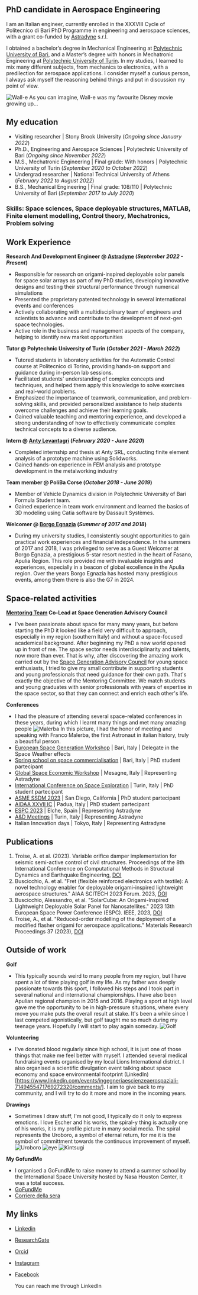 ## PhD candidate in Aerospace Engineering

I am an Italian engineer, currently enrolled in the XXXVIII Cycle of Politecnico di Bari PhD Programme in engineering and aerospace sciences, with a grant co-funded by [Astradyne](https://www.astradyne.space/) s.r.l.

I obtained a bachelor’s degree in Mechanical Engineering at [Polytechnic University of Bari](https://www.poliba.it/it), and a Master’s degree with honors in Mechatronic Engineering at [Polytechnic University of Turin](https://www.polito.it/). In my studies, I learned to mix many different subjects, from mechanics to electronics, with a predilection for aerospace applications.
I consider myself a curious person, I always ask myself the reasoning behind things and put in discussion my point of view.

![Wall-e](/Pics/IMG_4643.JPG)
As you can imagine, Wall-e was my favourite Disney movie growing up...

## My education
- Visiting researcher | Stony Brook University (_Ongoing since January 2022_)
- Ph.D., Engineering and Aerospace Sciences | Polytechnic University of Bari (_Ongoing since November 2022_)
- M.S., Mechatronic Engineering | Final grade: With honors	| Polytechnic University of Turin (_September 2020 to October 2022_)
- Undergrad researcher | National Technical University of Athens (_February 2022 to August 2022_)
- B.S., Mechanical Engineering | Final grade: 108/110 | Polytechnic University of Bari (_September 2017 to July 2020_)

### Skills: Space sciences, Space deployable structures, MATLAB, Finite element modelling, Control theory, Mechatronics, Problem solving

## Work Experience
**Research And Development Engineer @ [Astradyne](https://www.astradyne.space/) (_September 2022 - Present_)**

- Responsible for research on origami-inspired deployable solar panels for space solar arrays as part of my PhD studies, developing innovative designs and testing their structural performance through numerical simulations
- Presented the proprietary patented technology in several international events and conferences
- Actively collaborating with a multidisciplinary team of engineers and scientists to advance and contribute to the development of next-gen space technologies.
- Active role in the business and management aspects of the company, helping to identify new market opportunities

**Tutor @ Polytechnic University of Turin (_October 2021 - March 2022_)**
- Tutored students in laboratory activities for the Automatic Control course at Politecnico di Torino, providing hands-on support and guidance during in-person lab sessions.
- Facilitated students' understanding of complex concepts and techniques, and helped them apply this knowledge to solve exercises and real-world problems.
- Emphasized the importance of teamwork, communication, and problem-solving skills, and provided personalized assistance to help students overcome challenges and achieve their learning goals.
- Gained valuable teaching and mentoring experience, and developed a strong understanding of how to effectively communicate complex technical concepts to a diverse audience.

**Intern @ [Anty Levantagri](https://www.spinparts.it/en) (_February 2020 - June 2020_)**
- Completed internship and thesis at Anty SRL, conducting finite element analysis of a prototype machine using Solidworks.
- Gained hands-on experience in FEM analysis and prototype development in the metalworking industry

**Team member @ PoliBa Corse (_October 2018 - June 2019_)**
- Member of Vehicle Dynamics division in Polytechnic University of Bari Formula Student team.
- Gained experience in team work environment and learned the basics of 3D modeling using Catia software by Dassault Systèmes.

**Welcomer @ [Borgo Egnazia](https://www.borgoegnazia.com/) (_Summer of 2017 and 2018_)**
- During my university studies, I consistently sought opportunities to gain practical work experiences and financial independence. In the summers of 2017 and 2018, I was privileged to serve as a Guest Welcomer at Borgo Egnazia, a prestigious 5-star resort nestled in the heart of Fasano, Apulia Region. This role provided me with invaluable insights and experiences, especially in a beacon of global excellence in the Apulia region. Over the years Borgo Egnazia has hosted many prestigious events, among them there is also the G7 in 2024.

## Space-related activities
**[Mentoring Team](https://spacegeneration.org/mentoring) Co-Lead at Space Generation Advisory Council**
- I've been passionate about space for many many years, but before starting the PhD it looked like a field very difficult to approach, especially in my region (southern Italy) and without a space-focused academical background. After beginning my PhD a new world opened up in front of me. The space sector needs interdisciplinarity and talents, now more than ever.
That is why, after discovering the amazing work carried out by the [Space Generation Advisory Council](https://spacegeneration.org/) for young space enthusiasts, I tried to give my small contribute in supporting students and young professionals that need guidance for their own path. That's exactly the objective of the Mentoring Committee. We match students and young graduates with senior professionals with years of expertise in the space sector, so that they can connect and enrich each other's life.

**Conferences**
- I had the pleasure of attending several space-related conferences in these years, during which I learnt many things and met many amazing people
![Malerba](/Pics/1694637249452.jpg)
In this picture, I had the honor of meeting and speaking with Franco Malerba, the first Astronaut in italian history, truly a beautiful person.
- [European Space Generation Workshop](https://spacegeneration.org/7esgw2023) | Bari, Italy | Delegate in the Space Weather effects
- [Spring school on space commercialisation](https://ecseco.org/event/spring-school-gsew/) | Bari, Italy | PhD student partecipant
- [Global Space Economic Workshop](https://www.dtascarl.org/en/the-global-space-economic-workshop/) | Mesagne, Italy | Representing Astradyne
- [International Conference on Space Exploration](https://www.aidaa.it/aerospaceitaly2024/aae/#:~:text=AIDAA%20is%20glad%20to%20announce,selected%20as%20the%20organizing%20partner.) | Turin, Italy | PhD student partecipant
- [ASME SSDM 2023](https://event.asme.org/SSDM2023) | San Diego, California | PhD student partecipant
- [AIDAA XXVII IC](https://www.aidaa.it/aidaa2023/) | Padua, Italy | PhD student partecipant
- [ESPC 2023](https://atpi.eventsair.com/espc2023/) | Elche, Spain | Representing Astradyne
- [A&D Meetings](https://torino.bciaerospace.com/) | Turin, Italy | Representing Astradyne
- Italian Innovation days | Tokyo, Italy | Representing Astradyne


## Publications
1. Troise, A. et al. (2023). Variable orifice damper implementation for seismic semi-active control of civil structures. Proceedings of the 8th International Conference on Computational Methods in Structural Dynamics and Earthquake Engineering, [DOI](https://doi.org/10.7712/120123.10553.20285)
2. Buscicchio, A. et al. "Fret (flexible reinforced electronics with textile): A novel technology enabler for deployable origami-inspired lightweight aerospace structures." AIAA SCITECH 2023 Forum. 2023, [DOI](https://doi.org/10.2514/6.2023-2081)
3. Buscicchio, Alessandro, et al. "SolarCube: An Origami-Inspired Lightweight Deployable Solar Panel for Nanosatellites." 2023 13th European Space Power Conference (ESPC). IEEE, 2023, [DOI](https://doi.org/10.1109/espc59009.2023.10298125)
4. Troise, A., et al. "Reduced-order modelling of the deployment of a modified flasher origami for aerospace applications." Materials Research Proceedings 37 (2023), [DOI](https://doi.org/10.21741/9781644902813-120)


## Outside of work
**Golf**
- This typically sounds weird to many people from my region, but I have spent a lot of time playing golf in my life. As my father was deeply passionate towards this sport, I followed his steps and I took part in several national and international championships. I have also been Apulian regional champion in 2015 and 2016. Playing a sport at high level gave me the opportunity to be in high-pressure situations, where every move you make puts the overall result at stake. It's been a while since I last competed agonistically, but golf taught me so much during my teenage years. Hopefully I will start to play again someday.
![Golf](/Pics/FINECO_SAN-DOMENICO9.jpg)

**Volunteering**
- I've donated blood regularly since high school, it is just one of those things that make me feel better with myself. I attended several medical fundraising events organised by my local Lions International district. I also organised a scientific divulgation event talking about space economy and space environmental footprint (LinkedIn)[https://www.linkedin.com/events/ingegneriaescienzeaerospaziali-7149455471769272320/comments/]. I aim to give back to my community, and I will try to do it more and more in the incoming years.

**Drawings**
- Sometimes I draw stuff, I'm not good, I typically do it only to express emotions. I love Escher and his works, the spiral-y thing is actually one of his works, it is my profile picture in many social media. The spiral represents the Uroboro, a symbol of eternal return, for me it is the symbol of committment towards the continuous improvement of myself.
![Uroboro](/Pics/IMG_2663.JPG)
![eye](/Pics/IMG_2664.JPG)
![Kintsugi](/Pics/IMG_2665.PNG)

**My GofundMe**
- I organised a GoFundMe to raise money to attend a summer school by the International Space University hosted by Nasa Houston Center, it was a total success.
- [GoFundMe](https://www.gofundme.com/f/andrea-alla-international-space-university)
- [Corriere della sera](https://bari.corriere.it/notizie/cronaca/24_febbraio_21/andrea-troise-ingegnere-barese-raccolto-ottomila-euro-in-due-giorni-sul-web-studiare-nasa-16a1a5a8-036a-4124-ade4-316a75dfcxlk.shtml)

## My links
- [Linkedin](https://www.linkedin.com/in/andrea-troise/)
- [ResearchGate](https://www.researchgate.net/profile/Andrea-Troise-2)
- [Orcid](https://orcid.org/0009-0006-4864-6603)
- [Instagram](https://www.instagram.com/andrea.troise.9/)
- [Facebook](https://www.facebook.com/a.troise.9/)

  You can reach me through LinkedIn
